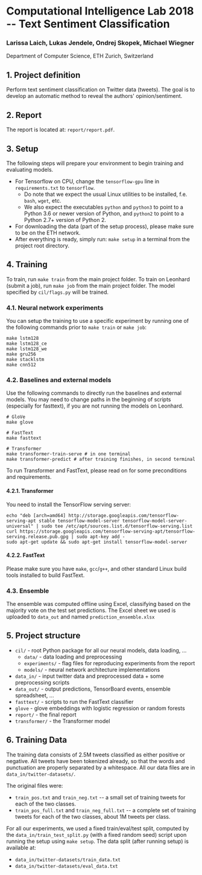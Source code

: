 # Computational Intelligence Lab 2018 -- Text Sentiment Classification
### Larissa Laich, Lukas Jendele, Ondrej Skopek, Michael Wiegner
Department of Computer Science, ETH Zurich, Switzerland

## 1. Project definition

Perform text sentiment classification on Twitter data (tweets). The goal is to develop an automatic method to reveal the authors' opinion/sentiment.

## 2. Report

The report is located at: `report/report.pdf`.

## 3. Setup

The following steps will prepare your environment to begin training and evaluating models.

* For Tensorflow on CPU, change the `tensorflow-gpu` line in `requirements.txt` to `tensorflow`.
  * Do note that we expect the usual Linux utilities to be installed, f.e. `bash`, `wget`, etc.
  * We also expect the executables `python` and `python3` to point to a Python 3.6 or newer version of Python, and `python2` to point to a Python 2.7+ version of Python 2.
* For downloading the data (part of the setup process), please make sure to be on the ETH network.
* After everything is ready, simply run: `make setup` in a terminal from the project root directory.

## 4. Training

To train, run `make train` from the main project folder.
To train on Leonhard (submit a job), run `make job` from the main project folder.
The model specified by `cil/flags.py` will be trained.

### 4.1. Neural network experiments

You can setup the training to use a specific experiment by running one of the following commands
prior to `make train` or `make job`:

```
make lstm128
make lstm128_ce
make lstm128_we
make gru256
make stacklstm
make cnn512
```

### 4.2. Baselines and external models

Use the following commands to directly run the baselines and external models.
You may need to change paths in the beginning of scripts (especially for fasttext),
if you are not running the models on Leonhard.

```
# GloVe
make glove

# FastText
make fasttext

# Transformer
make transformer-train-serve # in one terminal
make transformer-predict # after training finishes, in second terminal
```

To run Transformer and FastText, please read on for some preconditions and requirements.

#### 4.2.1. Transformer

You need to install the TensorFlow serving server:

```
echo "deb [arch=amd64] http://storage.googleapis.com/tensorflow-serving-apt stable tensorflow-model-server tensorflow-model-server-universal" | sudo tee /etc/apt/sources.list.d/tensorflow-serving.list
curl https://storage.googleapis.com/tensorflow-serving-apt/tensorflow-serving.release.pub.gpg | sudo apt-key add -
sudo apt-get update && sudo apt-get install tensorflow-model-server
```

#### 4.2.2. FastText

Please make sure you have `make`, `gcc`/`g++`, and other standard Linux build tools installed to build FastText.


### 4.3. Ensemble

The ensemble was computed offline using Excel, classifying based on the majority
vote on the test set predictions.
The Excel sheet we used is uploaded to `data_out` and named `prediction_ensemble.xlsx`


## 5. Project structure

* `cil/` - root Python package for all our neural models, data loading, ...
    * `data/` - data loading and preprocessing
    * `experiments/` - flag files for reproducing experiments from the report
    * `models/` - neural network architecture implementations
* `data_in/` - input twitter data and preprocessed data + some preprocessing scripts
* `data_out/` - output predictions, TensorBoard events, ensemble spreadsheet, ...
* `fasttext/` - scripts to run the FastText classifier
* `glove` - glove embeddings with logistic regression or random forests
* `report/` - the final report
* `transformer/` - the Transformer model


## 6. Training Data

The training data consists of 2.5M tweets classified as either positive or negative.
All tweets have been tokenized already, so that the words and punctuation are properly separated by a whitespace.
All our data files are in `data_in/twitter-datasets/`.

The original files were:
* `train_pos.txt` and `train_neg.txt` -- a small set of training tweets for each of the two classes.
* `train_pos_full.txt` and `train_neg_full.txt` -- a complete set of training tweets for each of the two classes, about 1M tweets per class.

For all our experiments, we used a fixed train/eval/test split, computed by the `data_in/train_test_split.py`
(with a fixed random seed) script upon running the setup using `make setup`.
The data split (after running setup) is available at:
* `data_in/twitter-datasets/train_data.txt`
* `data_in/twitter-datasets/eval_data.txt`

